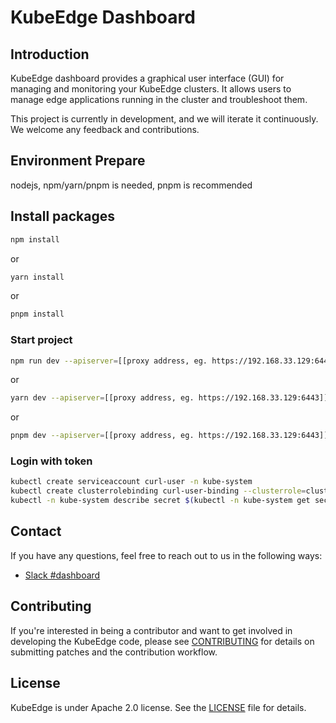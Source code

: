 # KubeEdge Dashboard

## Introduction
KubeEdge dashboard provides a graphical user interface (GUI) for managing and monitoring your KubeEdge clusters. It allows users to manage edge applications running in the cluster and troubleshoot them.

This project is currently in development, and we will iterate it continuously. We welcome any feedback and contributions.

## Environment Prepare

nodejs, npm/yarn/pnpm is needed, pnpm is recommended

## Install packages

```bash with npm
npm install
```

or

```bash with yarn
yarn install
```

or

```bash with pnpm
pnpm install
```

### Start project

```bash with npm
npm run dev --apiserver=[[proxy address, eg. https://192.168.33.129:6443]]
```
or

```bash with yarn
yarn dev --apiserver=[[proxy address, eg. https://192.168.33.129:6443]]
```
or

```bash with pnpm
pnpm dev --apiserver=[[proxy address, eg. https://192.168.33.129:6443]]
```

### Login with token
```bash
kubectl create serviceaccount curl-user -n kube-system
kubectl create clusterrolebinding curl-user-binding --clusterrole=cluster-admin --serviceaccount=kube-system:curl-user -n kube-system
kubectl -n kube-system describe secret $(kubectl -n kube-system get secret | grep curl-user | awk '{print $1}'
```

## Contact
If you have any questions, feel free to reach out to us in the following ways:
* [Slack #dashboard](https://join.slack.com/t/kubeedge/shared_invite/enQtNjc0MTg2NTg2MTk0LWJmOTBmOGRkZWNhMTVkNGU1ZjkwNDY4MTY4YTAwNDAyMjRkMjdlMjIzYmMxODY1NGZjYzc4MWM5YmIxZjU1ZDI)

## Contributing
If you're interested in being a contributor and want to get involved in developing the KubeEdge code, please see [CONTRIBUTING](./CONTRIBUTING.md) for details on submitting patches and the contribution workflow.

## License
KubeEdge is under Apache 2.0 license. See the [LICENSE](LICENSE) file for details.
